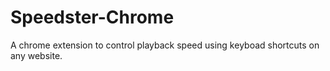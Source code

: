 # Speedster-Chrome
A chrome extension to control playback speed using keyboad shortcuts on any website.
